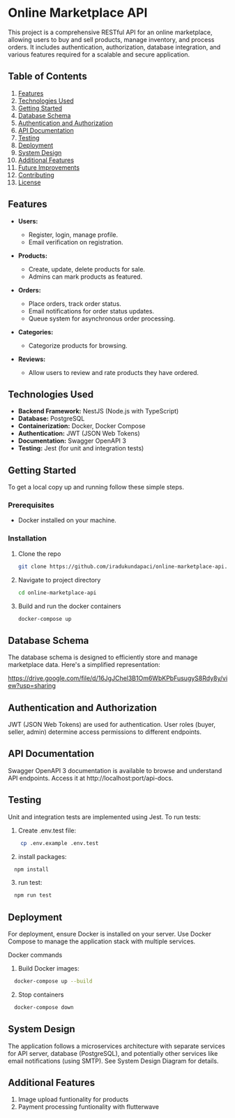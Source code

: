 # Online Marketplace API

This project is a comprehensive RESTful API for an online marketplace, allowing users to buy and sell products, manage inventory, and process orders. It includes authentication, authorization, database integration, and various features required for a scalable and secure application.

## Table of Contents

1. [Features](#features)
2. [Technologies Used](#technologies-used)
3. [Getting Started](#getting-started)
4. [Database Schema](#database-schema)
5. [Authentication and Authorization](#authentication-and-authorization)
6. [API Documentation](#api-documentation)
7. [Testing](#testing)
8. [Deployment](#deployment)
9. [System Design](#system-design)
10. [Additional Features](#additional-features)
11. [Future Improvements](#future-improvements)
12. [Contributing](#contributing)
13. [License](#license)

## Features

- **Users:**

  - Register, login, manage profile.
  - Email verification on registration.

- **Products:**

  - Create, update, delete products for sale.
  - Admins can mark products as featured.

- **Orders:**

  - Place orders, track order status.
  - Email notifications for order status updates.
  - Queue system for asynchronous order processing.

- **Categories:**

  - Categorize products for browsing.

- **Reviews:**
  - Allow users to review and rate products they have ordered.

## Technologies Used

- **Backend Framework:** NestJS (Node.js with TypeScript)
- **Database:** PostgreSQL
- **Containerization:** Docker, Docker Compose
- **Authentication:** JWT (JSON Web Tokens)
- **Documentation:** Swagger OpenAPI 3
- **Testing:** Jest (for unit and integration tests)

## Getting Started

To get a local copy up and running follow these simple steps.

### Prerequisites

- Docker installed on your machine.

### Installation

1. Clone the repo
   ```sh
   git clone https://github.com/iradukundapaci/online-marketplace-api.git
   ```
2. Navigate to project directory
   ```sh
   cd online-marketplace-api
   ```
3. Build and run the docker containers
   ```sh
   docker-compose up
   ```

## Database Schema

The database schema is designed to efficiently store and manage marketplace data. Here's a simplified representation:

https://drive.google.com/file/d/16JgJChel3B1Om6WbKPbFusugyS8Rdy8y/view?usp=sharing

## Authentication and Authorization

JWT (JSON Web Tokens) are used for authentication. User roles (buyer, seller, admin) determine access permissions to different endpoints.

## API Documentation

Swagger OpenAPI 3 documentation is available to browse and understand API endpoints. Access it at http://localhost:port/api-docs.

## Testing

Unit and integration tests are implemented using Jest. To run tests:

1. Create .env.test file:

```sh
    cp .env.example .env.test
```

2. install packages:

```sh
  npm install
```

3. run test:

```sh
  npm run test
```

## Deployment

For deployment, ensure Docker is installed on your server. Use Docker Compose to manage the application stack with multiple services.

Docker commands

1. Build Docker images:

```sh
  docker-compose up --build
```

2. Stop containers

```sh
  docker-compose down
```

## System Design

The application follows a microservices architecture with separate services for API server, database (PostgreSQL), and potentially other services like email notifications (using SMTP). See System Design Diagram for details.

## Additional Features

1. Image upload funtionality for products
2. Payment processing funtionality with flutterwave
